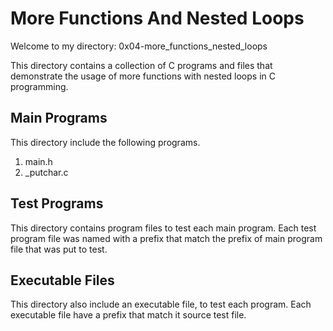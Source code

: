# More Functions And Nested Loops

Welcome to my directory: 0x04-more_functions_nested_loops

This directory contains a collection of C programs and files that demonstrate the usage of more  functions with nested loops in C programming.

## Main Programs

This directory include the following programs.

1. main.h
2. \_putchar.c

## Test Programs

This directory contains program files to test each main program. Each test program file was named with a prefix that match the prefix of main program file that was put to test.

## Executable Files

This directory also include an executable file, to test each program. Each executable file have a prefix that match it source test file.

